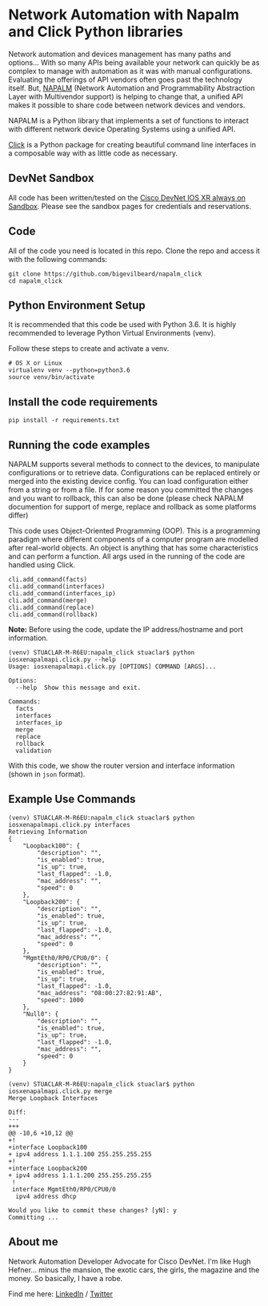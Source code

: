 # Network Automation with Napalm and Click Python libraries

Network automation and devices management has many paths and options... With so many APIs being available your network can quickly be as complex to manage with automation as it was with manual configurations. Evaluating the offerings of API vendors often goes past the technology itself. But, [NAPALM](https://napalm.readthedocs.io/en/latest/index.html) (Network Automation and Programmability Abstraction Layer with Multivendor support) is helping to change that, a unified API makes it possible to share code between network devices and vendors.

NAPALM is a Python library that implements a set of functions to interact with different network device Operating Systems using a unified API.

[Click](https://click.palletsprojects.com/en/7.x/) is a Python package for creating beautiful command line interfaces in a composable way with as little code as necessary.

## DevNet Sandbox
All code has been written/tested on the [Cisco DevNet IOS XR always on Sandbox](https://t.co/V6rXj3plwF).
Please see the sandbox pages for credentials and reservations.

## Code

All of the code you need is located in this repo. Clone the repo and access it with the following commands:

```
git clone https://github.com/bigevilbeard/napalm_click
cd napalm_click
```

## Python Environment Setup
It is recommended that this code be used with Python 3.6. It is highly recommended to leverage Python Virtual Environments (venv).

Follow these steps to create and activate a venv.
```
# OS X or Linux
virtualenv venv --python=python3.6
source venv/bin/activate
```
## Install the code requirements
```
pip install -r requirements.txt
```


## Running the code examples

NAPALM supports several methods to connect to the devices, to manipulate configurations or to retrieve data. Configurations can be replaced entirely or merged into the existing device config. You can load configuration either from a string or from a file. If for some reason you committed the changes and you want to rollback, this can also be done (please check NAPALM documention for support of merge, replace and rollback as some platforms differ)


This code uses Object-Oriented Programming (OOP). This is a programming paradigm where different components of a computer program are modelled after real-world objects. An object is anything that has some characteristics and can perform a function. All args used in the running of the code are handled using Click.

```
cli.add_command(facts)
cli.add_command(interfaces)
cli.add_command(interfaces_ip)
cli.add_command(merge)
cli.add_command(replace)
cli.add_command(rollback)

```
**Note:** Before using the code, update the IP address/hostname and port information.

```
(venv) STUACLAR-M-R6EU:napalm_click stuaclar$ python iosxenapalmapi.click.py --help
Usage: iosxenapalmapi.click.py [OPTIONS] COMMAND [ARGS]...

Options:
  --help  Show this message and exit.

Commands:
  facts
  interfaces
  interfaces_ip
  merge
  replace
  rollback
  validation
```

With this code, we show the router version and interface information (shown in `json` format).



## Example Use Commands

```
(venv) STUACLAR-M-R6EU:napalm_click stuaclar$ python iosxenapalmapi.click.py interfaces
Retrieving Information
{
    "Loopback100": {
        "description": "",
        "is_enabled": true,
        "is_up": true,
        "last_flapped": -1.0,
        "mac_address": "",
        "speed": 0
    },
    "Loopback200": {
        "description": "",
        "is_enabled": true,
        "is_up": true,
        "last_flapped": -1.0,
        "mac_address": "",
        "speed": 0
    },
    "MgmtEth0/RP0/CPU0/0": {
        "description": "",
        "is_enabled": true,
        "is_up": true,
        "last_flapped": -1.0,
        "mac_address": "08:00:27:82:91:AB",
        "speed": 1000
    },
    "Null0": {
        "description": "",
        "is_enabled": true,
        "is_up": true,
        "last_flapped": -1.0,
        "mac_address": "",
        "speed": 0
    }
}
```
```
(venv) STUACLAR-M-R6EU:napalm_click stuaclar$ python iosxenapalmapi.click.py merge
Merge Loopback Interfaces

Diff:
---
+++
@@ -10,6 +10,12 @@
+!
+interface Loopback100
+ ipv4 address 1.1.1.100 255.255.255.255
+!
+interface Loopback200
+ ipv4 address 1.1.1.200 255.255.255.255
 !
 interface MgmtEth0/RP0/CPU0/0
  ipv4 address dhcp

Would you like to commit these changes? [yN]: y
Committing ...
```

## About me

Network Automation Developer Advocate for Cisco DevNet.
I'm like Hugh Hefner... minus the mansion, the exotic cars, the girls, the magazine and the money. So basically, I have a robe.

Find me here: [LinkedIn](https://www.linkedin.com/in/stuarteclark/) / [Twitter](https://twitter.com/bigevilbeard)
